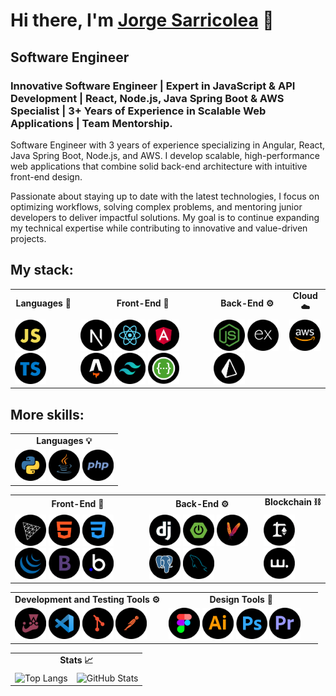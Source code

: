 # Hi there, I'm [Jorge Sarricolea](https://jorgesarricolea.com) 👋

## Software Engineer
### Innovative Software Engineer | Expert in JavaScript & API Development | React, Node.js, Java Spring Boot & AWS Specialist | 3+ Years of Experience in Scalable Web Applications | Team Mentorship.

Software Engineer with 3 years of experience specializing in Angular, React, Java Spring Boot, Node.js, and AWS. I develop scalable, high-performance web applications that combine solid back-end architecture with intuitive front-end design. 

Passionate about staying up to date with the latest technologies, I focus on optimizing workflows, solving complex problems, and mentoring junior developers to deliver impactful solutions. My goal is to continue expanding my technical expertise while contributing to innovative and value-driven projects.

## My stack:

<table>
  <tr>
    <td align="center"><strong>Languages 🌟</strong></td>
    <td align="center"><strong>Front-End 🎨</strong></td>
    <td align="center"><strong>Back-End ⚙️</strong></td>
    <td align="center"><strong>Cloud ☁️</strong></td>
  </tr>
  <tr>
    <td valign="top">
      <img src="assets/javascript-icon.png" alt="js logo" width="50">  
      <img src="assets/typescript-icon.png" alt="typescript logo" width="50">  
    </td>
    <td valign="top">
      <img src="assets/nextjs-icon.png" alt="nextjs logo" width="50">
      <img src="assets/reactjs-icon.png" alt="react logo" width="50">
      <img src="assets/angular-icon.png" alt="angular logo" width="50">
      <img src="assets/astro-icon.png" alt="astro logo" width="50">
      <img src="assets/tailwindcss-icon.png" alt="tailwindcss logo" width="50">
      <img src="assets/swagger-icon.png" alt="swagger logo" width="50">
    </td>
    <td valign="top">
      <img src="assets/nodejs-icon.png" alt="nodejs logo" width="50">
      <img src="assets/express-icon.png" alt="express logo" width="50">
      <img src="assets/prisma-icon.png" alt="prisma logo" width="50">
    </td>
    <td valign="top">
      <img src="assets/aws-icon.png" alt="aws logo" width="50">
    </td>
  </tr>
</table>

## More skills:

<table>
  <tr>
    <td align="center"><strong>Languages 💡</strong></td>
  </tr>
  <td valign="top">
    <img src="assets/python-icon.png" alt="python logo" width="50">  
    <img src="assets/java-icon.png" alt="java logo" width="50">  
    <img src="assets/php-icon.png" alt="php logo" width="50">
    </td>
</table>

<table>
  <tr>
    <td align="center"><strong>Front-End 🎨</strong></td>
    <td align="center"><strong>Back-End ⚙️</strong></td>
    <td align="center"><strong>Blockchain ⛓️</strong></td>
  </tr>
  <tr>
    <td valign="top">
      <img src="assets/threejs-icon.png" alt="threejs logo" width="50">
      <img src="assets/html-icon.png" alt="html logo" width="50">
      <img src="assets/css-icon.png" alt="css logo" width="50">
      <img src="assets/jquery-icon.png" alt="jquery logo" width="50">
      <img src="assets/boostrap-icon.png" alt="boostrap logo" width="50">
      <img src="assets/bubbleio-icon.png" alt="bubble logo" width="50">
    </td>
    <td valign="top">
      <img src="assets/django-icon.png" alt="django logo" width="50">
      <img src="assets/springboot-icon.png" alt="springboot logo" width="50">
      <img src="assets/maven-icon.png" alt="maven logo" width="50">
      <img src="assets/postgresql-icon.png" alt="aws logo" width="50">
      <img src="assets/mysql-icon.png" alt="mysql logo" width="50">
    </td>
    <td valign="top">
      <img src="assets/scaffold-icon.png" alt="scaffold logo" width="50">
      <img src="assets/wagmi-icon.png" alt="wagmi logo" width="50">
    </td>
  </tr>
</table>

<table>
  <tr>
    <td align="center" style="width: 50%;"><strong>Development and Testing Tools ⚙️</strong></td>
    <td align="center" style="width: 50%;"><strong>Design Tools 🎨</strong></td>
  </tr>
  <tr>
    <td valign="top" style="width: 50%;">
      <img src="assets/jest-icon.png" alt="jest logo" width="50">
      <img src="assets/vscode-icon.png" alt="vscode logo" width="50">
      <img src="assets/git-icon.png" alt="git logo" width="50">
      <img src="assets/postman-icon.png" alt="postman logo" width="50">
    </td>
    <td valign="top" style="width: 50%;">
      <img src="assets/figma-icon.png" alt="figma logo" width="50">
      <img src="assets/illustrator-icon.png" alt="illustrator logo" width="50">
      <img src="assets/photoshop-icon.png" alt="photoshop logo" width="50">
      <img src="assets/premiere-icon.png" alt="premiere-pro logo" width="50">
    </td>
  </tr>
</table>


<table>
  <tr>
    <td colspan="2" align="center"><strong>Stats 📈</strong></td>
  </tr>
  <tr>
    <td valign="top">
      <img src="https://github-readme-stats.vercel.app/api/top-langs/?username=JorgeSarricolea&theme=dark&layout=compact" alt="Top Langs" />
    </td>
    <td valign="top">
      <img src="https://github-readme-stats.vercel.app/api/?username=JorgeSarricolea&theme=dark" alt="GitHub Stats" />
    </td>
  </tr>
</table>




